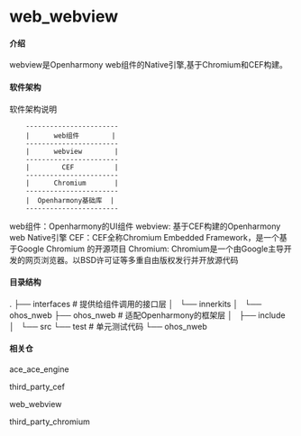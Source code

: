 # web_webview

#### 介绍
webview是Openharmony web组件的Native引擎,基于Chromium和CEF构建。

#### 软件架构
软件架构说明

        -----------------------
        |      web组件        |
        -----------------------
        |      webview        |
        -----------------------
        |        CEF          |
        -----------------------
        |      Chromium       |
        -----------------------
        |  Openharmony基础库  |
        -----------------------
 
 web组件：Openharmony的UI组件
 webview: 基于CEF构建的Openharmony web Native引擎
 CEF：CEF全称Chromium Embedded Framework，是一个基于Google Chromium 的开源项目
 Chromium: Chromium是一个由Google主导开发的网页浏览器。以BSD许可证等多重自由版权发行并开放源代码

 #### 目录结构
.
├── interfaces                   # 提供给组件调用的接口层
│   └── innerkits
│       └── ohos_nweb
├── ohos_nweb                    # 适配Openharmony的框架层
│   ├── include
│   └── src
└── test                         # 单元测试代码
    └── ohos_nweb



#### 相关仓
ace_ace_engine

third_party_cef

web_webview

third_party_chromium

